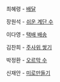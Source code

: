 최혜령 - [배달](https://school.programmers.co.kr/learn/courses/30/lessons/12978)

장원석 - [쉬운 계단 수](https://www.acmicpc.net/problem/10844)

이다영 - [택배 배송](https://www.acmicpc.net/problem/5972)

김찬희 - [주사위 쌓기](https://www.acmicpc.net/problem/2116)

박정환 - [오르막 수](https://www.acmicpc.net/problem/11057)

신재안 - [미로만들기](https://www.acmicpc.net/problem/2665)
